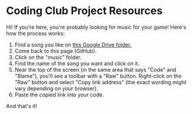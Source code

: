 # Coding Club Project Resources

Hi! If you're here, you're probably looking for music for your game! Here's how the process works:

1. Find a song you like on [this Google Drive folder.](https://drive.google.com/drive/folders/1yD7HGDlV0_pReHNlDnbiIQK-LeWdWcIo?usp=sharing)
2. Come back to this page (GitHub).
3. Click on the "music" folder.
4. Find the name of the song you want and click on it.
5. Near the top of the screen (in the same area that says "Code"  and "Blame"), you'll see a toolbar with a "Raw" button. Right-click on the "Raw" button and select "Copy link address" (the exact wording might vary depending on your browser).
6. Paste the copied link into your code.

And that's it!
